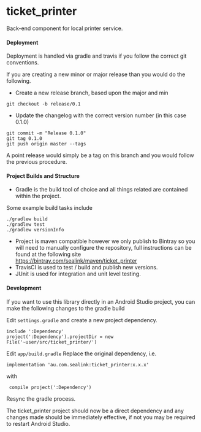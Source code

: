 # ticket_printer

Back-end component for local printer service.

#### Deployment

Deployment is handled via gradle and travis if you follow the correct git conventions.

If you are creating a new minor or major release than you would do the following.

* Create a new release branch, based upon the major and min
```concept
git checkout -b release/0.1
```
* Update the changelog with the correct version number (in this case 0.1.0)

```concept
git commit -m "Release 0.1.0"
git tag 0.1.0
git push origin master --tags
```

A point release would simply be a tag on this branch and you would follow the previous procedure.


#### Project Builds and Structure

* Gradle is the build tool of choice and all things related are contained within the project.

Some example build tasks include

```concept
./gradlew build
./gradlew test
./gradlew versionInfo
```

* Project is maven compatible however we only publish to Bintray so you will need to manually configure
 the repository, full instructions can be found at the following site
 https://bintray.com/sealink/maven/ticket_printer
* TravisCI is used to test / build and publish new versions.
* JUnit is used for integration and unit level testing.

#### Development

If you want to use this library directly in an Android Studio project, you can
make the following changes to the gradle build

Edit ```settings.gradle``` and create a new project dependency.

```
include ':Dependency'
project(':Dependency').projectDir = new File('~user/src/ticket_printer/')
```

Edit ```app/build.gradle```
Replace the original dependency, i.e.

```
implementation 'au.com.sealink:ticket_printer:x.x.x'
```

with
```
 compile project(':Dependency')
```

Resync the gradle process.

The ticket_printer project should now be a direct dependency and any changes made should be immediately effective, if not you may be required to restart Android Studio.
